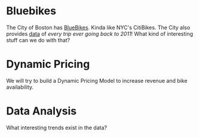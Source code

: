 # Bluebikes

The City of Boston has [BlueBikes](https://bluebikes.com/). Kinda like NYC's CitiBikes. The City also provides [data](https://bluebikes.com/system-data) of _every trip ever going back to 2011_! What kind of interesting stuff can we do with that?

# Dynamic Pricing

We will try to build a Dynamic Pricing Model to increase revenue and bike availability.

# Data Analysis

What interesting trends exist in the data?

